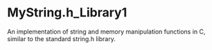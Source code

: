 # MyString.h_Library1
An implementation of string and memory manipulation functions in C, similar to the standard string.h library.
